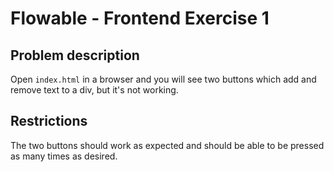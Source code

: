 # Flowable - Frontend Exercise 1

## Problem description

Open `index.html` in a browser and you will see two buttons which add and remove text to a div, but it's not working.

## Restrictions

The two buttons should work as expected and should be able to be pressed as many times as desired.
